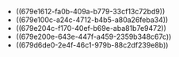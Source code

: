 - ((679e1612-fa0b-409a-b779-33cf13c72bd9))
- ((679e100c-a24c-4712-b4b5-a80a26feba34))
- ((679e204c-f170-40ef-b69e-aba81b7e9472))
- ((679e200e-643e-447f-a459-2359b348c67c))
- ((679d6de0-2e4f-46c1-979b-88c2df239e8b))